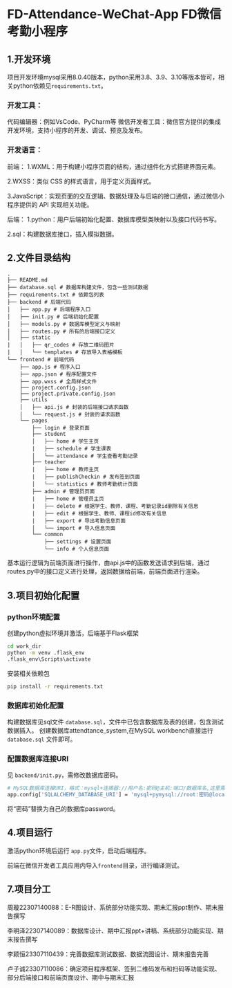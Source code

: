 # FD-Attendance-WeChat-App FD微信考勤小程序

## 1.开发环境
项目开发环境mysql采用8.0.40版本，python采用3.8、3.9、3.10等版本皆可，相关python依赖见`requirements.txt`。

### 开发工具：
代码编辑器：例如VsCode、PyCharm等
微信开发者工具：微信官方提供的集成开发环境，支持小程序的开发、调试、预览及发布。

### 开发语言：
前端：
1.WXML：用于构建小程序页面的结构，通过组件化方式搭建界面元素。

2.WXSS：类似 CSS 的样式语言，用于定义页面样式。

3.JavaScript：实现页面的交互逻辑、数据处理及与后端的接口通信，通过微信小程序提供的 API 实现相关功能。

后端：
1.python：用户后端初始化配置、数据库模型类映射以及接口代码书写。

2.sql：构建数据库接口，插入模拟数据。

## 2.文件目录结构

```
.
├── README.md
├── database.sql # 数据库构建文件，包含一些测试数据
├── requirements.txt # 依赖包列表
├── backend # 后端代码
│   ├── app.py # 后端程序入口
│   ├── init.py # 后端初始化配置
│   ├── models.py # 数据库模型定义与映射
│   ├── routes.py # 所有的后端接口定义
│   ├── static
|   │   ├── qr_codes # 存放二维码图片
|   │   └── templates # 存放导入表格模板
└── frontend # 前端代码
    ├── app.js # 程序入口
    ├── app.json # 程序配置文件
    ├── app.wxss # 全局样式文件
    ├── project.config.json
    ├── project.private.config.json
    ├── utils
    │   ├── api.js # 封装的后端接口请求函数
    │   └── request.js # 封装的请求函数
    └── pages
        ├── login # 登录页面
        ├── student
        │   ├── home # 学生主页
        |   ├── schedule # 学生课表
        │   └── attendance # 学生查看考勤记录
        ├── teacher
        |   ├── home # 教师主页
        |   ├── publishCheckin # 发布签到页面
        │   └── statistics # 教师考勤统计页面
        ├── admin # 管理员页面
        |   ├── home # 管理员主页
        |   ├── delete # 根据学生、教师、课程、考勤记录id删除有关信息
        |   ├── edit # 根据学生、教师、课程id修改有关信息
        |   ├── export # 导出考勤信息页面
        │   └── import # 导入信息页面 
        └── common
            ├── settings # 设置页面
            └── info # 个人信息页面
```

基本运行逻辑为前端页面进行操作，由api.js中的函数发送请求到后端，通过routes.py中的接口定义进行处理，返回数据给前端，前端页面进行渲染。

## 3.项目初始化配置

### python环境配置
创建python虚拟环境并激活，后端基于Flask框架

```bash
cd work_dir
python -m venv .flask_env
.flask_env\Scripts\activate
```

安装相关依赖包

```bash
pip install -r requirements.txt
```

### 数据库初始化配置

构建数据库见sql文件 `database.sql`，文件中已包含数据库及表的创建，包含测试数据插入。
创建数据库attendtance_system,在MySQL workbench直接运行 `database.sql` 文件即可。

### 配置数据库连接URI

见 `backend/init.py`，需修改数据库密码。

```bash
# MySQL数据库连接URI，格式：mysql+连接器://用户名:密码@主机:端口/数据库名,这里需要替换密码和数据库名
app.config['SQLALCHEMY_DATABASE_URI'] = 'mysql+pymysql://root:密码@localhost:3306/attendance_system'
```
将“密码”替换为自己的数据库password。


## 4.项目运行

激活python环境后运行 `app.py`文件，启动后端程序。

前端在微信开发者工具应用内导入`frontend`目录，进行编译测试。

## 7.项目分工
周璇22307140088：E-R图设计、系统部分功能实现、期末汇报ppt制作、期末报告撰写

李明泽22307140089：数据库设计、期中汇报ppt+讲稿、系统部分功能实现、期末报告撰写

李颖恒23307110439：完善数据库测试数据、数据流图设计、期末报告完善

卢子诚23307110086：确定项目程序框架、签到二维码发布和扫码等功能实现、部分后端接口和前端页面设计、期中与期末汇报
